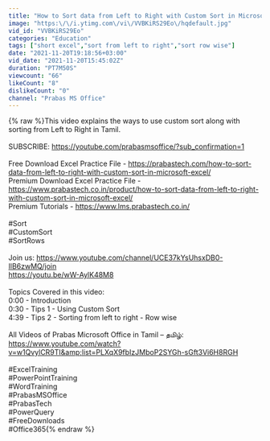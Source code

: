 ```yaml
---
title: "How to Sort data from Left to Right with Custom Sort in Microsoft Excel"
image: "https:\/\/i.ytimg.com\/vi\/VVBKiRS29Eo\/hqdefault.jpg"
vid_id: "VVBKiRS29Eo"
categories: "Education"
tags: ["short excel","sort from left to right","sort row wise"]
date: "2021-11-20T19:18:56+03:00"
vid_date: "2021-11-20T15:45:02Z"
duration: "PT7M50S"
viewcount: "66"
likeCount: "8"
dislikeCount: "0"
channel: "Prabas MS Office"
---
```

{% raw %}This video explains the ways to use custom sort along with sorting from Left to Right in Tamil. <br /><br />SUBSCRIBE: <a rel="nofollow" target="blank" href="https://youtube.com/prabasmsoffice/?sub_confirmation=1">https://youtube.com/prabasmsoffice/?sub_confirmation=1</a><br /><br />Free Download Excel Practice File - <a rel="nofollow" target="blank" href="https://prabastech.com/how-to-sort-data-from-left-to-right-with-custom-sort-in-microsoft-excel/">https://prabastech.com/how-to-sort-data-from-left-to-right-with-custom-sort-in-microsoft-excel/</a><br />Premium Download Excel Practice File - <a rel="nofollow" target="blank" href="https://www.prabastech.co.in/product/how-to-sort-data-from-left-to-right-with-custom-sort-in-microsoft-excel/">https://www.prabastech.co.in/product/how-to-sort-data-from-left-to-right-with-custom-sort-in-microsoft-excel/</a><br />Premium Tutorials - <a rel="nofollow" target="blank" href="https://www.lms.prabastech.co.in/">https://www.lms.prabastech.co.in/</a><br /><br />#Sort<br />#CustomSort<br />#SortRows<br /><br />Join us:  <a rel="nofollow" target="blank" href="https://www.youtube.com/channel/UCE37kYsUhsxDB0-IlB6zwMQ/join">https://www.youtube.com/channel/UCE37kYsUhsxDB0-IlB6zwMQ/join</a><br /><a rel="nofollow" target="blank" href="https://youtu.be/wW-AylK48M8">https://youtu.be/wW-AylK48M8</a><br /><br />Topics Covered in this video: <br />0:00 - Introduction <br />0:30 - Tips 1 - Using Custom Sort<br />4:39 - Tips 2 - Sorting from left to right - Row wise<br /><br />All Videos of Prabas Microsoft Office in Tamil – தமிழ்:  <a rel="nofollow" target="blank" href="https://www.youtube.com/watch?v=w1QvylCR9TI&amp;list=PLXqX9fbIzJMboP2SYGh-sGft3Vi6H8RGH">https://www.youtube.com/watch?v=w1QvylCR9TI&amp;list=PLXqX9fbIzJMboP2SYGh-sGft3Vi6H8RGH</a><br /><br />#ExcelTraining<br />#PowerPointTraining<br />#WordTraining<br />#PrabasMSOffice<br />#PrabasTech<br />#PowerQuery<br />#FreeDownloads<br />#Office365{% endraw %}
